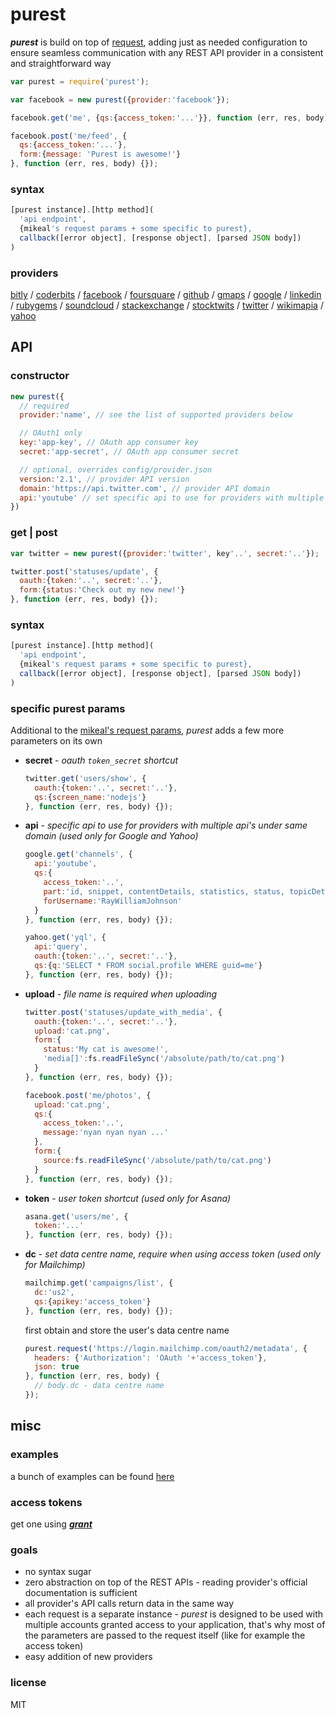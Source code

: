 
# purest
_**purest**_ is build on top of [request][1], adding just as needed configuration to ensure seamless communication with any REST API provider in a consistent and straightforward way

```js
var purest = require('purest');

var facebook = new purest({provider:'facebook'});

facebook.get('me', {qs:{access_token:'...'}}, function (err, res, body) {});

facebook.post('me/feed', {
  qs:{access_token:'...'},
  form:{message: 'Purest is awesome!'}
}, function (err, res, body) {});
```


### syntax
```js
[purest instance].[http method](
  'api endpoint',
  {mikeal's request params + some specific to purest},
  callback([error object], [response object], [parsed JSON body])
)
```


### providers
[bitly](http://dev.bitly.com) / [coderbits](https://coderbits.com/api) / [facebook](https://developers.facebook.com) / [foursquare](https://developer.foursquare.com/) / [github](http://developer.github.com) / [gmaps](https://developers.google.com/maps/) / [google](https://developers.google.com/) / [linkedin](http://developer.linkedin.com) / [rubygems](http://guides.rubygems.org/rubygems-org-api) / [soundcloud](http://developers.soundcloud.com) / [stackexchange](https://api.stackexchange.com) / [stocktwits](http://stocktwits.com/developers) / [twitter](https://dev.twitter.com) / [wikimapia](http://wikimapia.org/api) / [yahoo](https://developer.yahoo.com/)


## API
### constructor
```js
new purest({
  // required
  provider:'name', // see the list of supported providers below

  // OAuth1 only
  key:'app-key', // OAuth app consumer key
  secret:'app-secret', // OAuth app consumer secret

  // optional, overrides config/provider.json
  version:'2.1', // provider API version
  domain:'https://api.twitter.com', // provider API domain
  api:'youtube' // set specific api to use for providers with multiple api's under same domain
})
```


### get | post
```js
var twitter = new purest({provider:'twitter', key'..', secret:'..'});

twitter.post('statuses/update', {
  oauth:{token:'..', secret:'..'},
  form:{status:'Check out my new new!'}
}, function (err, res, body) {});
```


### syntax
```js
[purest instance].[http method](
  'api endpoint',
  {mikeal's request params + some specific to purest},
  callback([error object], [response object], [parsed JSON body])
)
```


### specific purest params
Additional to the [mikeal's request params][2], _purest_ adds a few more parameters on its own

- **secret** - _oauth `token_secret` shortcut_
  ```js
  twitter.get('users/show', {
    oauth:{token:'..', secret:'..'},
    qs:{screen_name:'nodejs'}
  }, function (err, res, body) {});
  ```

- **api** - _specific api to use for providers with multiple api's under same domain (used only for Google and Yahoo)_
  ```js
  google.get('channels', {
    api:'youtube',
    qs:{
      access_token:'..',
      part:'id, snippet, contentDetails, statistics, status, topicDetails',
      forUsername:'RayWilliamJohnson'
    }
  }, function (err, res, body) {});

  yahoo.get('yql', {
    api:'query',
    oauth:{token:'..', secret:'..'},
    qs:{q:'SELECT * FROM social.profile WHERE guid=me'}
  }, function (err, res, body) {});
  ```

- **upload** - _file name is required when uploading_
  ```js
  twitter.post('statuses/update_with_media', {
    oauth:{token:'..', secret:'..'},
    upload:'cat.png',
    form:{
      status:'My cat is awesome!',
      'media[]':fs.readFileSync('/absolute/path/to/cat.png')
    }
  }, function (err, res, body) {});

  facebook.post('me/photos', {
    upload:'cat.png',
    qs:{
      access_token:'..',
      message:'nyan nyan nyan ...'
    },
    form:{
      source:fs.readFileSync('/absolute/path/to/cat.png')
    }
  }, function (err, res, body) {});
  ```

- **token** - _user token shortcut (used only for Asana)_
  ```js
  asana.get('users/me', {
    token:'...'
  }, function (err, res, body) {});
  ```

- **dc** - _set data centre name, require when using access token (used only for Mailchimp)_
  ```js
  mailchimp.get('campaigns/list', {
    dc:'us2',
    qs:{apikey:'access_token'}
  }, function (err, res, body) {});
  ```
  first obtain and store the user's data centre name
  ```js
  purest.request('https://login.mailchimp.com/oauth2/metadata', {
    headers: {'Authorization': 'OAuth '+'access_token'},
    json: true
  }, function (err, res, body) {
    // body.dc - data centre name
  });
  ```


## misc
### examples
a bunch of examples can be found [here][4]


### access tokens
get one using _**[grant][3]**_


### goals
- no syntax sugar
- zero abstraction on top of the REST APIs - reading provider's official documentation is sufficient
- all provider's API calls return data in the same way
- each request is a separate instance - _purest_ is designed to be used with multiple accounts granted access to your application, that's why most of the parameters are passed to the request itself (like for example the access token)
- easy addition of new providers


### license
MIT


  [1]: https://github.com/mikeal/request
  [2]: https://github.com/mikeal/request#requestoptions-callback
  [3]: https://github.com/simov/grant
  [4]: https://github.com/simov/purest/tree/master/examples
